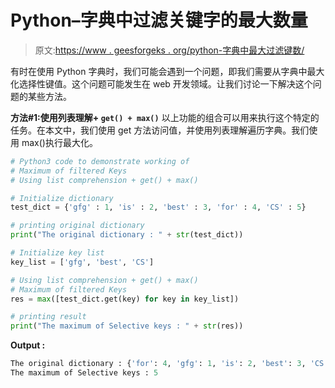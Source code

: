 # Python–字典中过滤关键字的最大数量

> 原文:[https://www . geesforgeks . org/python-字典中最大过滤键数/](https://www.geeksforgeeks.org/python-maximum-of-filtered-keys-in-dictionary/)

有时在使用 Python 字典时，我们可能会遇到一个问题，即我们需要从字典中最大化选择性键值。这个问题可能发生在 web 开发领域。让我们讨论一下解决这个问题的某些方法。

**方法#1:使用列表理解+ `get() + max()`**
以上功能的组合可以用来执行这个特定的任务。在本文中，我们使用 get 方法访问值，并使用列表理解遍历字典。我们使用 max()执行最大化。

```py
# Python3 code to demonstrate working of 
# Maximum of filtered Keys
# Using list comprehension + get() + max() 

# Initialize dictionary 
test_dict = {'gfg' : 1, 'is' : 2, 'best' : 3, 'for' : 4, 'CS' : 5} 

# printing original dictionary 
print("The original dictionary : " + str(test_dict)) 

# Initialize key list 
key_list = ['gfg', 'best', 'CS'] 

# Using list comprehension + get() + max() 
# Maximum of filtered Keys
res = max([test_dict.get(key) for key in key_list]) 

# printing result 
print("The maximum of Selective keys : " + str(res)) 
```

**Output :**

```py
The original dictionary : {'for': 4, 'gfg': 1, 'is': 2, 'best': 3, 'CS': 5}
The maximum of Selective keys : 5

```